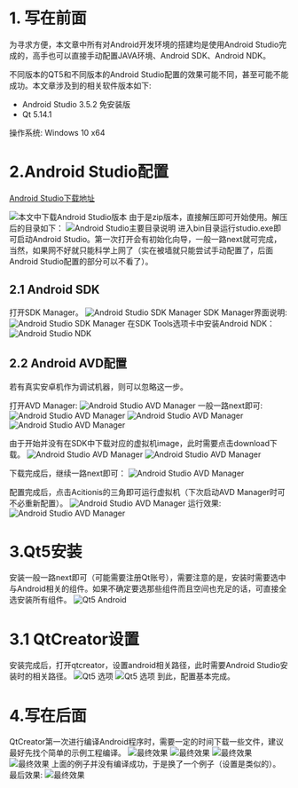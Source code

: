 # 1. 写在前面

为寻求方便，本文章中所有对Android开发环境的搭建均是使用Android Studio完成的，高手也可以直接手动配置JAVA环境、Android SDK、Android NDK。

不同版本的QT5和不同版本的Android Studio配置的效果可能不同，甚至可能不能成功。本文章涉及到的相关软件版本如下:
- Android Studio 3.5.2 免安装版
- Qt 5.14.1

操作系统: Windows 10 x64

# 2.Android Studio配置

[Android Studio下载地址](http://www.android-studio.org/)

![本文中下载Android Studio版本](2-1.png)
由于是zip版本，直接解压即可开始使用。解压后的目录如下：
![Android Studio主要目录说明](2-2.png)
进入bin目录运行studio.exe即可启动Android Studio。第一次打开会有初始化向导，一般一路next就可完成，当然，如果网不好就只能科学上网了（实在被墙就只能尝试手动配置了，后面Android Studio配置的部分可以不看了）。

## 2.1 Android SDK
打开SDK Manager。
![Android Studio SDK Manager](2.1-1.png)
SDK Manager界面说明:
![Android Studio SDK Manager](2.1-2.png)
在SDK Tools选项卡中安装Android NDK：
![Android Studio NDK](2.1-3.png)

## 2.2 Android AVD配置

若有真实安卓机作为调试机器，则可以忽略这一步。

打开AVD Manager:
![Android Studio AVD Manager](2.2-1.png)
一般一路next即可:
![Android Studio AVD Manager](2.2-2.png)
![Android Studio AVD Manager](2.2-3.png)
![Android Studio AVD Manager](2.2-4.png)

由于开始并没有在SDK中下载对应的虚拟机image，此时需要点击download下载。
![Android Studio AVD Manager](2.2-5.png)
![Android Studio AVD Manager](2.2-6.png)

下载完成后，继续一路next即可：
![Android Studio AVD Manager](2.2-7.png)

配置完成后，点击Acitionis的三角即可运行虚拟机（下次启动AVD Manager时可不必重新配置）。
![Android Studio AVD Manager](2.2-8.png)
运行效果:
![Android Studio AVD Manager](2.2-9.png)

# 3.Qt5安装
安装一般一路next即可（可能需要注册Qt账号），需要注意的是，安装时需要选中与Android相关的组件。如果不确定要选那些组件而且空间也充足的话，可直接全选安装所有组件。
![Qt5 Android](3-1.png)

# 3.1 QtCreator设置

安装完成后，打开qtcreator，设置android相关路径，此时需要Android Studio安装时的相关路径。
![Qt5 选项](3.1-1.png)
![Qt5 选项](3.1-2.png)
到此，配置基本完成。

# 4.写在后面

QtCreator第一次进行编译Android程序时，需要一定的时间下载一些文件，建议最好先找个简单的示例工程编译。
![最终效果](4-1.png)
![最终效果](4-2.png)
![最终效果](4-3.png)
![最终效果](4-4.png)
上面的例子并没有编译成功，于是换了一个例子（设置是类似的）。
最后效果:
![最终效果](4-5.png)
